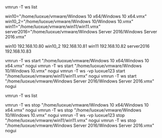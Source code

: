 vmrun -T ws list

win10="/home/luoxue/vmware/Windows 10 x64/Windows 10 x64.vmx"
win10_2="/home/luoxue/vmware/Windows 10/Windows 10.vmx"
win11="/home/luoxue/vmware/win11/win11.vmx"
server2016="/home/luoxue/vmware/Windows Server 2016/Windows Server 2016.vmx"

win10       192.168.10.80
win10_2     192.168.10.81
win11       192.168.10.82
server2016  192.168.10.83

vmrun -T ws start "/home/luoxue/vmware/Windows 10 x64/Windows 10 x64.vmx" nogui
vmrun -T ws start "/home/luoxue/vmware/Windows 10/Windows 10.vmx" nogui
vmrun -T ws -vp luoxue123 start "/home/luoxue/vmware/win11/win11.vmx" nogui
vmrun -T ws start "/home/luoxue/vmware/Windows Server 2016/Windows Server 2016.vmx" nogui

vmrun -T ws list

vmrun -T ws stop "/home/luoxue/vmware/Windows 10 x64/Windows 10 x64.vmx" nogui
vmrun -T ws stop "/home/luoxue/vmware/Windows 10/Windows 10.vmx" nogui
vmrun -T ws -vp luoxue123 stop "/home/luoxue/vmware/win11/win11.vmx" nogui
vmrun -T ws stop "/home/luoxue/vmware/Windows Server 2016/Windows Server 2016.vmx" nogui